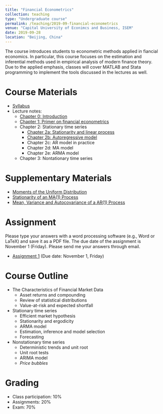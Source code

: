 ```yaml
---
title: "Financial Econometrics"
collection: teaching
type: "Undergraduate course"
permalink: /teaching/2019-09-financial-econometrics
venue: "Capital University of Econimcs and Business, ISEM"
date: 2019-09-28
location: "Beijing, China"
---
```


The course introduces students to econometric methods applied in fiancial economics. In particular, this course focuses on the estimation and inferential methods used in empirical analysis of modern finance theory. Due to the applied emphasis, classes will cover MATLAB  and Stata programming to implement the tools discussed in the lectures as well.

Course Materials
======
* [Syllabus](https://github.com/cheungyinglun/cheungyinglun.github.io/raw/master/files/teaching/2019-09-financial-econometrics/syllabusFE_2019.pdf)
* Lecture notes:
  * [Chapter 0: Introduction](https://github.com/cheungyinglun/cheungyinglun.github.io/raw/master/files/teaching/2019-09-financial-econometrics/00_Intro.pdf)
  * [Chapter 1: Primer on financial econometrics](https://github.com/cheungyinglun/cheungyinglun.github.io/raw/master/files/teaching/2019-09-financial-econometrics/01_Preliminary.pdf)
  * Chapter 2: Stationary time series
    * [Chapter 2a: Stationarity and linear process](https://github.com/cheungyinglun/cheungyinglun.github.io/raw/master/files/teaching/2019-09-financial-econometrics/02a_Stationary_WN_LP.pdf)
    * [Chapter 2b: Autoregressive model](https://github.com/cheungyinglun/cheungyinglun.github.io/raw/master/files/teaching/2019-09-financial-econometrics/02b_Stationary_AR.pdf)
    * Chapter 2c: AR model in practice
    * Chapter 2d: MA model
    * Chapter 2e: ARMA model
  * Chapter 3: Nontationary time series

Supplementary Materials
=====
* [Moments of the Uniform Distribution](https://github.com/cheungyinglun/cheungyinglun.github.io/raw/master/files/teaching/2019-09-financial-econometrics/moments.pdf)
* [Stationarity of an MA(1) Process](https://github.com/cheungyinglun/cheungyinglun.github.io/raw/master/files/teaching/2019-09-financial-econometrics/stationarity.pdf)
* [Mean, Variance and Autocovariance of a AR(1) Process](https://github.com/cheungyinglun/cheungyinglun.github.io/raw/master/files/teaching/2019-09-financial-econometrics/AR1.pdf)

Assignment
=====
Please type your answers with a word processing software (e.g., Word or LaTeX) and save it as a PDF file. The due date of the assignment is November 1 (Friday). Please send me your answers through email.

* [Assignment 1](https://github.com/cheungyinglun/cheungyinglun.github.io/raw/master/files/teaching/2019-09-financial-econometrics/assignment_1.pdf) (Due date: November 1, Friday)


Course Outline
======
* The Characteristics of Financial Market Data
  * Asset returns and compounding
  * Review of statistical distributions
  * Value-at-risk and expected shortfall
* Stationary time series
  * Efficient market hypothesis
  * Stationarity and ergodicity
  * ARMA model
  * Estimation, inference and model selection
  * Forecasting
* Nonstationary time series
  * Deterministic trends and unit root
  * Unit root tests
  * ARIMA model
  * _Price bubbles_

Grading
======
* Class participation: 10%
* Assignments: 20%
* Exam: 70%
